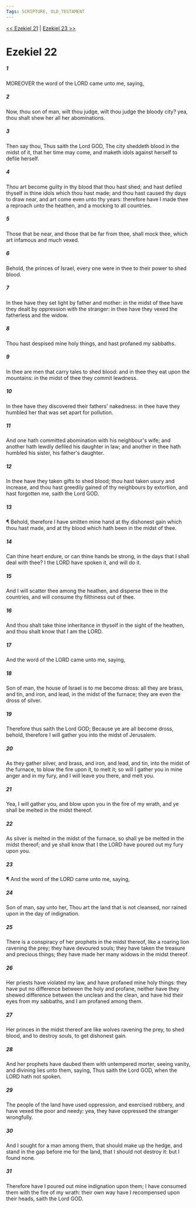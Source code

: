 ```yaml
---
Tags: SCRIPTURE, OLD_TESTAMENT
---
```


[<< Ezekiel 21](OLD_TESTAMENT/26_Ezekiel/Ezekiel_21.md) | [Ezekiel 23 >>](OLD_TESTAMENT/26_Ezekiel/Ezekiel_23.md)

# Ezekiel 22

##### 1

MOREOVER the word of the LORD came unto me, saying,

##### 2

Now, thou son of man, wilt thou judge, wilt thou judge the bloody city? yea, thou shalt shew her all her abominations.

##### 3

Then say thou, Thus saith the Lord GOD, The city sheddeth blood in the midst of it, that her time may come, and maketh idols against herself to defile herself.

##### 4

Thou art become guilty in thy blood that thou hast shed; and hast defiled thyself in thine idols which thou hast made; and thou hast caused thy days to draw near, and art come even unto thy years: therefore have I made thee a reproach unto the heathen, and a mocking to all countries.

##### 5

Those that be near, and those that be far from thee, shall mock thee, which art infamous and much vexed.

##### 6

Behold, the princes of Israel, every one were in thee to their power to shed blood.

##### 7

In thee have they set light by father and mother: in the midst of thee have they dealt by oppression with the stranger: in thee have they vexed the fatherless and the widow.

##### 8

Thou hast despised mine holy things, and hast profaned my sabbaths.

##### 9

In thee are men that carry tales to shed blood: and in thee they eat upon the mountains: in the midst of thee they commit lewdness.

##### 10

In thee have they discovered their fathers' nakedness: in thee have they humbled her that was set apart for pollution.

##### 11

And one hath committed abomination with his neighbour's wife; and another hath lewdly defiled his daughter in law; and another in thee hath humbled his sister, his father's daughter.

##### 12

In thee have they taken gifts to shed blood; thou hast taken usury and increase, and thou hast greedily gained of thy neighbours by extortion, and hast forgotten me, saith the Lord GOD.

##### 13

¶ Behold, therefore I have smitten mine hand at thy dishonest gain which thou hast made, and at thy blood which hath been in the midst of thee.

##### 14

Can thine heart endure, or can thine hands be strong, in the days that I shall deal with thee? I the LORD have spoken it, and will do it.

##### 15

And I will scatter thee among the heathen, and disperse thee in the countries, and will consume thy filthiness out of thee.

##### 16

And thou shalt take thine inheritance in thyself in the sight of the heathen, and thou shalt know that I am the LORD.

##### 17

And the word of the LORD came unto me, saying,

##### 18

Son of man, the house of Israel is to me become dross: all they are brass, and tin, and iron, and lead, in the midst of the furnace; they are even the dross of silver.

##### 19

Therefore thus saith the Lord GOD; Because ye are all become dross, behold, therefore I will gather you into the midst of Jerusalem.

##### 20

As they gather silver, and brass, and iron, and lead, and tin, into the midst of the furnace, to blow the fire upon it, to melt it; so will I gather you in mine anger and in my fury, and I will leave you there, and melt you.

##### 21

Yea, I will gather you, and blow upon you in the fire of my wrath, and ye shall be melted in the midst thereof.

##### 22

As silver is melted in the midst of the furnace, so shall ye be melted in the midst thereof; and ye shall know that I the LORD have poured out my fury upon you.

##### 23

¶ And the word of the LORD came unto me, saying,

##### 24

Son of man, say unto her, Thou art the land that is not cleansed, nor rained upon in the day of indignation.

##### 25

There is a conspiracy of her prophets in the midst thereof, like a roaring lion ravening the prey; they have devoured souls; they have taken the treasure and precious things; they have made her many widows in the midst thereof.

##### 26

Her priests have violated my law, and have profaned mine holy things: they have put no difference between the holy and profane, neither have they shewed difference between the unclean and the clean, and have hid their eyes from my sabbaths, and I am profaned among them.

##### 27

Her princes in the midst thereof are like wolves ravening the prey, to shed blood, and to destroy souls, to get dishonest gain.

##### 28

And her prophets have daubed them with untempered morter, seeing vanity, and divining lies unto them, saying, Thus saith the Lord GOD, when the LORD hath not spoken.

##### 29

The people of the land have used oppression, and exercised robbery, and have vexed the poor and needy: yea, they have oppressed the stranger wrongfully.

##### 30

And I sought for a man among them, that should make up the hedge, and stand in the gap before me for the land, that I should not destroy it: but I found none.

##### 31

Therefore have I poured out mine indignation upon them; I have consumed them with the fire of my wrath: their own way have I recompensed upon their heads, saith the Lord GOD.
